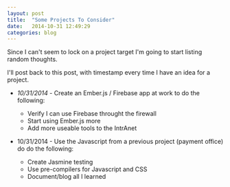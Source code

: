 ```yaml
---
layout: post
title:  "Some Projects To Consider"
date:   2014-10-31 12:49:29
categories: blog
---
```

Since I can't seem to lock on a project target I'm going to start 
listing random thoughts.

I'll post back to this post, with timestamp every time I have an idea for a project.

* _10/31/2014_ - Create an Ember.js / Firebase app at work to do the following:
  * Verify I can use Firebase throught the firewall
  * Start using Ember.js more
  * Add more useable tools to the IntrAnet


* 10/31/2014 - Use the Javascript from a previous project (payment office) do do the following:
  * Create Jasmine testing
  * Use pre-compilers for Javascript and CSS
  * Document/blog all I learned


